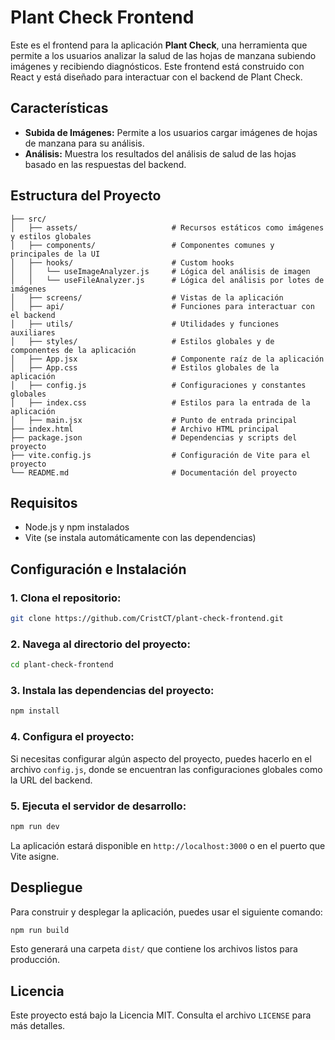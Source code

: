 # Plant Check Frontend

Este es el frontend para la aplicación **Plant Check**, una herramienta que permite a los usuarios analizar la salud de las hojas de manzana subiendo imágenes y recibiendo diagnósticos. Este frontend está construido con React y está diseñado para interactuar con el backend de Plant Check.

## Características

- **Subida de Imágenes:** Permite a los usuarios cargar imágenes de hojas de manzana para su análisis.
- **Análisis:** Muestra los resultados del análisis de salud de las hojas basado en las respuestas del backend.

## Estructura del Proyecto

```plaintext
├── src/
│   ├── assets/                     # Recursos estáticos como imágenes y estilos globales
│   ├── components/                 # Componentes comunes y principales de la UI
│   ├── hooks/                      # Custom hooks
│   │   └── useImageAnalyzer.js     # Lógica del análisis de imagen
│   │   └── useFileAnalyzer.js      # Lógica del análisis por lotes de imágenes
│   ├── screens/                    # Vistas de la aplicación
│   ├── api/                        # Funciones para interactuar con el backend
│   ├── utils/                      # Utilidades y funciones auxiliares
│   ├── styles/                     # Estilos globales y de componentes de la aplicación
│   ├── App.jsx                     # Componente raíz de la aplicación
│   ├── App.css                     # Estilos globales de la aplicación
│   ├── config.js                   # Configuraciones y constantes globales
│   ├── index.css                   # Estilos para la entrada de la aplicación
│   ├── main.jsx                    # Punto de entrada principal
├── index.html                      # Archivo HTML principal
├── package.json                    # Dependencias y scripts del proyecto
├── vite.config.js                  # Configuración de Vite para el proyecto
└── README.md                       # Documentación del proyecto
```

## Requisitos

- Node.js y npm instalados
- Vite (se instala automáticamente con las dependencias)

## Configuración e Instalación

### 1. Clona el repositorio:

```bash
git clone https://github.com/CristCT/plant-check-frontend.git
```

### 2. Navega al directorio del proyecto:

```bash
cd plant-check-frontend
```

### 3. Instala las dependencias del proyecto:

```bash
npm install
```

### 4. Configura el proyecto:

Si necesitas configurar algún aspecto del proyecto, puedes hacerlo en el archivo `config.js`, donde se encuentran las configuraciones globales como la URL del backend.

### 5. Ejecuta el servidor de desarrollo:

```bash
npm run dev
```

La aplicación estará disponible en `http://localhost:3000` o en el puerto que Vite asigne.

## Despliegue

Para construir y desplegar la aplicación, puedes usar el siguiente comando:

```bash
npm run build
```

Esto generará una carpeta `dist/` que contiene los archivos listos para producción.

## Licencia

Este proyecto está bajo la Licencia MIT. Consulta el archivo `LICENSE` para más detalles.
